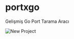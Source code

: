 # portxgo
Gelişmiş Go Port Tarama Aracı

![New Project](https://github.com/user-attachments/assets/841a0ecb-bb2e-4815-a46e-58f34f969b23)
